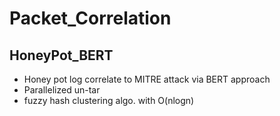 # Packet_Correlation
## HoneyPot_BERT
* Honey pot log correlate to MITRE attack via BERT approach
* Parallelized un-tar
* fuzzy hash clustering algo. with O(nlogn)
